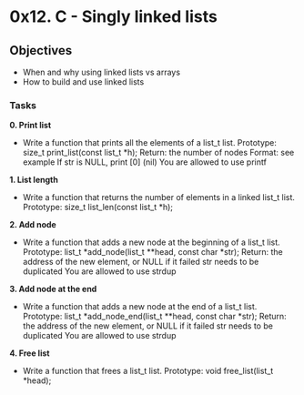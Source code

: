 # 0x12. C - Singly linked lists
## Objectives
+ When and why using linked lists vs arrays
+ How to build and use linked lists

### Tasks

**0. Print list**

+ Write a function that prints all the elements of a list_t list.
Prototype: size_t print_list(const list_t *h);
Return: the number of nodes
Format: see example
If str is NULL, print [0] (nil)
You are allowed to use printf

**1. List length**

+ Write a function that returns the number of elements in a linked list_t list.
Prototype: size_t list_len(const list_t *h);

**2. Add node**

+ Write a function that adds a new node at the beginning of a list_t list.
Prototype: list_t *add_node(list_t **head, const char *str);
Return: the address of the new element, or NULL if it failed
str needs to be duplicated
You are allowed to use strdup

**3. Add node at the end**

+ Write a function that adds a new node at the end of a list_t list.
Prototype: list_t *add_node_end(list_t **head, const char *str);
Return: the address of the new element, or NULL if it failed
str needs to be duplicated
You are allowed to use strdup

**4. Free list**

+ Write a function that frees a list_t list.
Prototype: void free_list(list_t *head);
